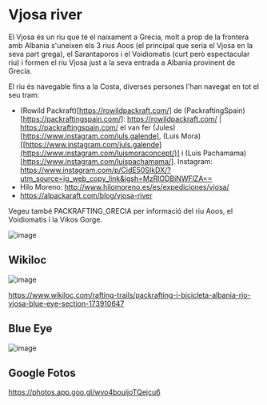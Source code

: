 # Vjosa river

El Vjosa és un riu que té el naixament a Grecia, molt a prop de la frontera amb Albania s'uneixen els 3 rius Aoos (el principal que seria el Vjosa en la seva part grega), el Sarantaporos i  el Voidiomatis (curt però espectacular riu) i formen el riu Vjosa just a la seva entrada a Albania provinent de Grecia.

El riu és navegable fins a la Costa, diverses persones l'han navegat en tot el seu tram:

- (Rowild Packraft)[https://rowildpackraft.com/] de (PackraftingSpain)[https://packraftingspain.com/]: https://rowildpackraft.com/ | https://packraftingspain.com/ el van fer (Jules)[https://www.instagram.com/juls.galende], (Luis Mora)[[https://www.instagram.com/juls.galende](https://www.instagram.com/luismoraconcept/)] i (Luis Pachamama)[https://www.instagram.com/luispachamama/]. Instagram: https://www.instagram.com/p/CidE50SIkDX/?utm_source=ig_web_copy_link&igsh=MzRlODBiNWFlZA==
- Hilo Moreno: http://www.hilomoreno.es/es/expediciones/vjosa/
- https://alpackaraft.com/blog/vjosa-river

Vegeu també PACKRAFTING_GRECIA per informació del riu Aoos, el Voidiomatis i la Vikos Gorge.

![image](https://github.com/acacha/worlds/assets/4015406/90e94aac-894a-4526-97ee-6d90191b96ee)


## Wikiloc


![image](https://github.com/acacha/worlds/assets/4015406/d9f62184-d445-49fa-a71b-2b9dc510eef4)


https://www.wikiloc.com/rafting-trails/packrafting-i-bicicleta-albania-rio-vjosa-blue-eye-section-173910647

## Blue Eye

![image](https://github.com/acacha/worlds/assets/4015406/3559f2b7-be6d-4a7d-8df0-b0358ddd4fcf)

## Google Fotos
https://photos.app.goo.gl/wvo4bouijoTQejcu6
